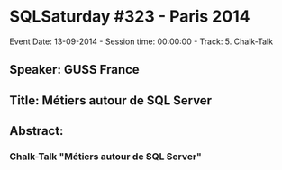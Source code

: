 # SQLSaturday #323 - Paris 2014
Event Date: 13-09-2014 - Session time: 00:00:00 - Track: 5. Chalk-Talk
## Speaker: GUSS France
## Title: Métiers autour de SQL Server
## Abstract:
### Chalk-Talk "Métiers autour de SQL Server"
